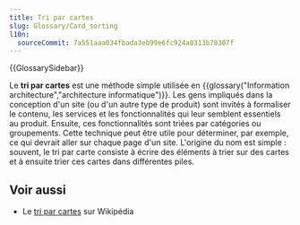```yaml
---
title: Tri par cartes
slug: Glossary/Card_sorting
l10n:
  sourceCommit: 7a551aaa034fbada3eb99e6fc924a0313b78307f
---
```


{{GlossarySidebar}}

Le **tri par cartes** est une méthode simple utilisée en {{glossary("Information architecture","architecture informatique")}}. Les gens impliqués dans la conception d'un site (ou d'un autre type de produit) sont invités à formaliser le contenu, les services et les fonctionnalités qui leur semblent essentiels au produit. Ensuite, ces fonctionnalités sont triées par catégories ou groupements. Cette technique peut être utile pour déterminer, par exemple, ce qui devrait aller sur chaque page d'un site. L'origine du nom est simple : souvent, le tri par carte consiste à écrire des éléments à trier sur des cartes et à ensuite trier ces cartes dans différentes piles.

## Voir aussi

- Le [tri par cartes](https://fr.wikipedia.org/wiki/Tri_par_cartes) sur Wikipédia
